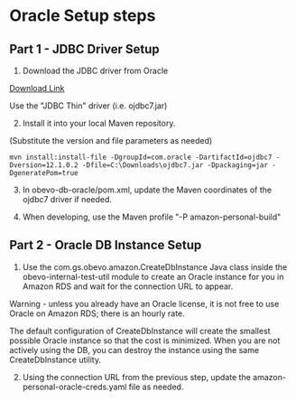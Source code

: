 # Oracle Setup steps

## Part 1 - JDBC Driver Setup
1) Download the JDBC driver from Oracle

[Download Link](http://www.oracle.com/technetwork/database/features/jdbc/index-091264.html)

Use the "JDBC Thin" driver (i.e. ojdbc7.jar)


2) Install it into your local Maven repository.

(Substitute the version and file parameters as needed)

```
mvn install:install-file -DgroupId=com.oracle -DartifactId=ojdbc7 -Dversion=12.1.0.2 -Dfile=C:\Downloads\ojdbc7.jar -Dpackaging=jar -DgeneratePom=true

```


3) In obevo-db-oracle/pom.xml, update the Maven coordinates of the ojdbc7 driver if needed.


4) When developing, use the Maven profile "-P amazon-personal-build"


## Part 2 - Oracle DB Instance Setup
1) Use the com.gs.obevo.amazon.CreateDbInstance Java class inside the obevo-internal-test-util module to create an Oracle
instance for you in Amazon RDS and wait for the connection URL to appear.

Warning - unless you already have an Oracle license, it is not free to use Oracle on Amazon RDS; there is an hourly rate.

The default configuration of CreateDbInstance will create the smallest possible Oracle instance so that the cost is minimized.
When you are not actively using the DB, you can destroy the instance using the same CreateDbInstance utility.


2) Using the connection URL from the previous step, update the amazon-personal-oracle-creds.yaml file as needed.